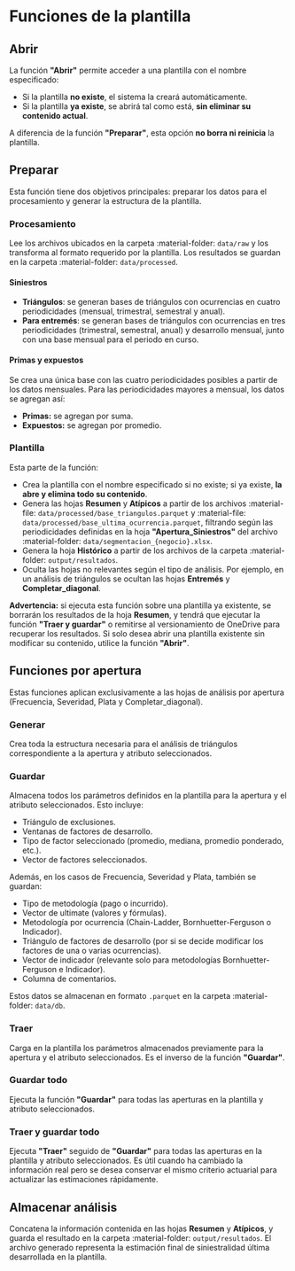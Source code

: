 # Funciones de la plantilla

## Abrir

La función **"Abrir"** permite acceder a una plantilla con el nombre especificado:

- Si la plantilla **no existe**, el sistema la creará automáticamente.
- Si la plantilla **ya existe**, se abrirá tal como está, **sin eliminar su contenido actual**.

A diferencia de la función **"Preparar"**, esta opción **no borra ni reinicia** la plantilla.

## Preparar

Esta función tiene dos objetivos principales: preparar los datos para el procesamiento y generar la estructura de la plantilla.

### Procesamiento

Lee los archivos ubicados en la carpeta :material-folder: `data/raw` y los transforma al formato requerido por la plantilla. Los resultados se guardan en la carpeta :material-folder: `data/processed`.

#### Siniestros

- **Triángulos**: se generan bases de triángulos con ocurrencias en cuatro periodicidades (mensual, trimestral, semestral y anual).
- **Para entremés**: se generan bases de triángulos con ocurrencias en tres periodicidades (trimestral, semestral, anual) y desarrollo mensual, junto con una base mensual para el periodo en curso.

#### Primas y expuestos

Se crea una única base con las cuatro periodicidades posibles a partir de los datos mensuales. Para las periodicidades mayores a mensual, los datos se agregan así:

- **Primas:** se agregan por suma.
- **Expuestos:** se agregan por promedio.

### Plantilla

Esta parte de la función:

- Crea la plantilla con el nombre especificado si no existe; si ya existe, **la abre y elimina todo su contenido**.
- Genera las hojas **Resumen** y **Atípicos** a partir de los archivos :material-file: `data/processed/base_triangulos.parquet` y :material-file: `data/processed/base_ultima_ocurrencia.parquet`, filtrando según las periodicidades definidas en la hoja **"Apertura_Siniestros"** del archivo :material-folder: `data/segmentacion_{negocio}.xlsx`.
- Genera la hoja **Histórico** a partir de los archivos de la carpeta :material-folder: `output/resultados`.
- Oculta las hojas no relevantes según el tipo de análisis. Por ejemplo, en un análisis de triángulos se ocultan las hojas **Entremés** y **Completar_diagonal**.

**Advertencia:** si ejecuta esta función sobre una plantilla ya existente, se borrarán los resultados de la hoja **Resumen**, y tendrá que ejecutar la función **"Traer y guardar"** o remitirse al versionamiento de OneDrive para recuperar los resultados. Si solo desea abrir una plantilla existente sin modificar su contenido, utilice la función **"Abrir"**.

## Funciones por apertura

Estas funciones aplican exclusivamente a las hojas de análisis por apertura (Frecuencia, Severidad, Plata y Completar_diagonal).

### Generar

Crea toda la estructura necesaria para el análisis de triángulos correspondiente a la apertura y atributo seleccionados.

### Guardar

Almacena todos los parámetros definidos en la plantilla para la apertura y el atributo seleccionados. Esto incluye:

- Triángulo de exclusiones.
- Ventanas de factores de desarrollo.
- Tipo de factor seleccionado (promedio, mediana, promedio ponderado, etc.).
- Vector de factores seleccionados.

Además, en los casos de Frecuencia, Severidad y Plata, también se guardan:

- Tipo de metodología (pago o incurrido).
- Vector de ultimate (valores y fórmulas).
- Metodología por ocurrencia (Chain-Ladder, Bornhuetter-Ferguson o Indicador).
- Triángulo de factores de desarrollo (por si se decide modificar los factores de una o varias ocurrencias).
- Vector de indicador (relevante solo para metodologías Bornhuetter-Ferguson e Indicador).
- Columna de comentarios.

Estos datos se almacenan en formato `.parquet` en la carpeta :material-folder: `data/db`.

### Traer

Carga en la plantilla los parámetros almacenados previamente para la apertura y el atributo seleccionados. Es el inverso de la función **"Guardar"**.

### Guardar todo

Ejecuta la función **"Guardar"** para todas las aperturas en la plantilla y atributo seleccionados.

### Traer y guardar todo

Ejecuta **"Traer"** seguido de **"Guardar"** para todas las aperturas en la plantilla y atributo seleccionados. Es útil cuando ha cambiado la información real pero se desea conservar el mismo criterio actuarial para actualizar las estimaciones rápidamente.

## Almacenar análisis

Concatena la información contenida en las hojas **Resumen** y **Atípicos**, y guarda el resultado en la carpeta :material-folder: `output/resultados`. El archivo generado representa la estimación final de siniestralidad última desarrollada en la plantilla.
